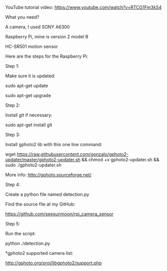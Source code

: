 YouTube tutorial video:
	https://www.youtube.com/watch?v=RTCG1Fm3kS4


 What you need?

 A camera, I used SONY A6300

 Raspberry Pi, mine is version 2 model B

 HC-SR501 motion sensor


 Here are the steps for the Raspberry Pi:

 Step 1:

  Make sure it is updated:

  sudo apt-get update

  sudo apt-get upgrade



 Step 2:

  Install git if necessary:

  sudo apt-get install git



 Step 3:

  Install gphoto2 lib with this one line command:

  wget https://raw.githubusercontent.com/gonzalo/gphoto2-updater/master/gphoto2-updater.sh && chmod +x gphoto2-updater.sh && sudo ./gphoto2-updater.sh

  More info: http://gphoto.sourceforge.net/



 Step 4:

  Create a python file named detection.py

  Find the source file at my GitHub:

  https://github.com/seesunmoon/rpi_camera_sensor



 Step 5:

  Run the script:

  python ./detection.py







 *gphoto2 supported camera list:

 http://gphoto.org/proj/libgphoto2/support.php





